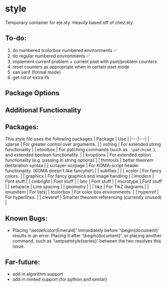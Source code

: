 # style
Temporary container for eje.sty. Heavily based off of chez.sty.

## To-do:
1. do numbered tcolorbox numbered environments :white_check_mark:
2. do regular numbered environments :white_check_mark:
3. implement current problem + current pset with pset/problem counters
4. reset counters as appropriate when in certain pset mode
5. san serif (formal mode)
6. get rid of extra ifs


## Package Options

## Additional Functionality



## Packages:
This style file uses the following packages
| Package  | Use  |
|---|---|
| xparse  | For greater control over arguments.  |
| xstring |  For extended string functionality |
| etoolbox | For patching commands (such as <code> \patchcmd </code>), and extended boolean functionality.  |
| kvoptions  | For extended option functionality (e.g. passing in string options)  |
| thmtools  | better theorem declaration syntax |
| scrlayer-scrpage  | For KOMA-script header functionality. (KOMA doesn't like fancyhdr) |
|  subfiles |   |
| xcolor | For fancy colors. |
| graphicx  | For fancy graphics and image handling  |
| lmodern  |  Font stuff |
| cmbright  | Font stuff |
| lato  |  Font stuff |
|  microtype |  Font stuff |
|  setspace | Line spacing |
|  geometry |   |
| tikz | For TikZ diagrams.|
| enumitem | For lists|
| tcolorbox | For color box environments. |
| hyperref | For hyperlinks. |
| cleveref | Smarter theorem referencing (currently unused) |

## Known Bugs:
- Placing '\setdefcolor{Emerald}' immediately before '\begin{document}' results in an error. Placing it after '\begin{document}', or placing another command, such as '\setpsetstyle{series}' between the two resolves this issue.


## Far-future:
- add in algorithm support
- add in minted support (for python and similar)